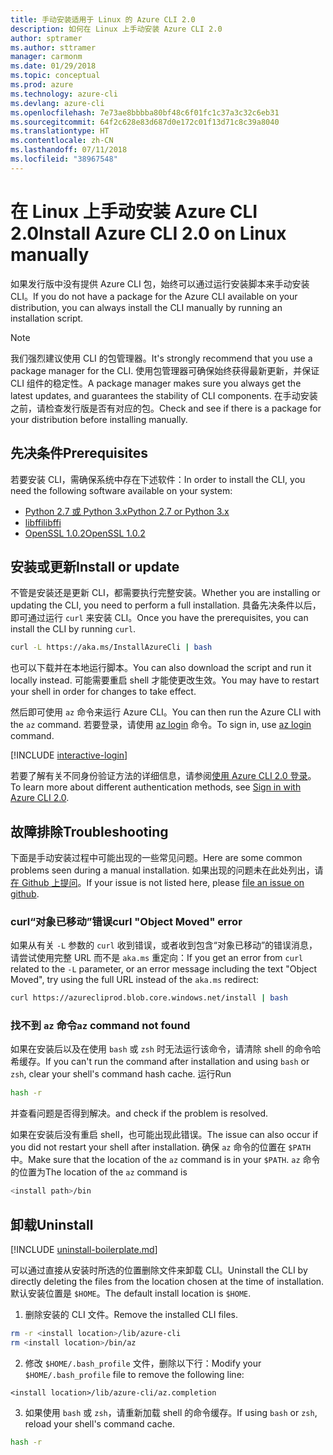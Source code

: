 ```yaml
---
title: 手动安装适用于 Linux 的 Azure CLI 2.0
description: 如何在 Linux 上手动安装 Azure CLI 2.0
author: sptramer
ms.author: sttramer
manager: carmonm
ms.date: 01/29/2018
ms.topic: conceptual
ms.prod: azure
ms.technology: azure-cli
ms.devlang: azure-cli
ms.openlocfilehash: 7e73ae8bbbba80bf48c6f01fc1c37a3c32c6eb31
ms.sourcegitcommit: 64f2c628e83d687d0e172c01f13d71c8c39a8040
ms.translationtype: HT
ms.contentlocale: zh-CN
ms.lasthandoff: 07/11/2018
ms.locfileid: "38967548"
---
```

# <a name="install-azure-cli-20-on-linux-manually"></a><span data-ttu-id="497f6-103">在 Linux 上手动安装 Azure CLI 2.0</span><span class="sxs-lookup"><span data-stu-id="497f6-103">Install Azure CLI 2.0 on Linux manually</span></span>

<span data-ttu-id="497f6-104">如果发行版中没有提供 Azure CLI 包，始终可以通过运行安装脚本来手动安装 CLI。</span><span class="sxs-lookup"><span data-stu-id="497f6-104">If you do not have a package for the Azure CLI available on your distribution, you can always install the CLI manually by running an installation script.</span></span>

> [!NOTE]
> <span data-ttu-id="497f6-105">我们强烈建议使用 CLI 的包管理器。</span><span class="sxs-lookup"><span data-stu-id="497f6-105">It's strongly recommend that you use a package manager for the CLI.</span></span> <span data-ttu-id="497f6-106">使用包管理器可确保始终获得最新更新，并保证 CLI 组件的稳定性。</span><span class="sxs-lookup"><span data-stu-id="497f6-106">A package manager makes sure you always get the latest updates, and guarantees the stability of CLI components.</span></span> <span data-ttu-id="497f6-107">在手动安装之前，请检查发行版是否有对应的包。</span><span class="sxs-lookup"><span data-stu-id="497f6-107">Check and see if there is a package for your distribution before installing manually.</span></span>

## <a name="prerequisites"></a><span data-ttu-id="497f6-108">先决条件</span><span class="sxs-lookup"><span data-stu-id="497f6-108">Prerequisites</span></span>

<span data-ttu-id="497f6-109">若要安装 CLI，需确保系统中存在下述软件：</span><span class="sxs-lookup"><span data-stu-id="497f6-109">In order to install the CLI, you need the following software available on your system:</span></span>

* [<span data-ttu-id="497f6-110">Python 2.7 或 Python 3.x</span><span class="sxs-lookup"><span data-stu-id="497f6-110">Python 2.7 or Python 3.x</span></span>](https://www.python.org/downloads/)
* [<span data-ttu-id="497f6-111">libffi</span><span class="sxs-lookup"><span data-stu-id="497f6-111">libffi</span></span>](https://sourceware.org/libffi/)
* [<span data-ttu-id="497f6-112">OpenSSL 1.0.2</span><span class="sxs-lookup"><span data-stu-id="497f6-112">OpenSSL 1.0.2</span></span>](https://www.openssl.org/source/)

## <a name="install-or-update"></a><span data-ttu-id="497f6-113">安装或更新</span><span class="sxs-lookup"><span data-stu-id="497f6-113">Install or update</span></span>

<span data-ttu-id="497f6-114">不管是安装还是更新 CLI，都需要执行完整安装。</span><span class="sxs-lookup"><span data-stu-id="497f6-114">Whether you are installing or updating the CLI, you need to perform a full installation.</span></span> <span data-ttu-id="497f6-115">具备先决条件以后，即可通过运行 `curl` 来安装 CLI。</span><span class="sxs-lookup"><span data-stu-id="497f6-115">Once you have the prerequisites, you can install the CLI by running `curl`.</span></span>

```bash
curl -L https://aka.ms/InstallAzureCli | bash
```

<span data-ttu-id="497f6-116">也可以下载并在本地运行脚本。</span><span class="sxs-lookup"><span data-stu-id="497f6-116">You can also download the script and run it locally instead.</span></span> <span data-ttu-id="497f6-117">可能需要重启 shell 才能使更改生效。</span><span class="sxs-lookup"><span data-stu-id="497f6-117">You may have to restart your shell in order for changes to take effect.</span></span>

<span data-ttu-id="497f6-118">然后即可使用 `az` 命令来运行 Azure CLI。</span><span class="sxs-lookup"><span data-stu-id="497f6-118">You can then run the Azure CLI with the `az` command.</span></span> <span data-ttu-id="497f6-119">若要登录，请使用 [az login](/cli/azure/reference-index#az-login) 命令。</span><span class="sxs-lookup"><span data-stu-id="497f6-119">To sign in, use [az login](/cli/azure/reference-index#az-login) command.</span></span>

[!INCLUDE [interactive-login](includes/interactive-login.md)]

<span data-ttu-id="497f6-120">若要了解有关不同身份验证方法的详细信息，请参阅[使用 Azure CLI 2.0 登录](authenticate-azure-cli.md)。</span><span class="sxs-lookup"><span data-stu-id="497f6-120">To learn more about different authentication methods, see [Sign in with Azure CLI 2.0](authenticate-azure-cli.md).</span></span>

## <a name="troubleshooting"></a><span data-ttu-id="497f6-121">故障排除</span><span class="sxs-lookup"><span data-stu-id="497f6-121">Troubleshooting</span></span>

<span data-ttu-id="497f6-122">下面是手动安装过程中可能出现的一些常见问题。</span><span class="sxs-lookup"><span data-stu-id="497f6-122">Here are some common problems seen during a manual installation.</span></span> <span data-ttu-id="497f6-123">如果出现的问题未在此处列出，请[在 Github 上提问](https://github.com/Azure/azure-cli/issues)。</span><span class="sxs-lookup"><span data-stu-id="497f6-123">If your issue is not listed here, please [file an issue on github](https://github.com/Azure/azure-cli/issues).</span></span>

### <a name="curl-object-moved-error"></a><span data-ttu-id="497f6-124">curl“对象已移动”错误</span><span class="sxs-lookup"><span data-stu-id="497f6-124">curl "Object Moved" error</span></span>

<span data-ttu-id="497f6-125">如果从有关 `-L` 参数的 `curl` 收到错误，或者收到包含“对象已移动”的错误消息，请尝试使用完整 URL 而不是 `aka.ms` 重定向：</span><span class="sxs-lookup"><span data-stu-id="497f6-125">If you get an error from `curl` related to the `-L` parameter, or an error message including the text "Object Moved", try using the full URL instead of the `aka.ms` redirect:</span></span>

```bash
curl https://azurecliprod.blob.core.windows.net/install | bash
```

### <a name="az-command-not-found"></a><span data-ttu-id="497f6-126">找不到 `az` 命令</span><span class="sxs-lookup"><span data-stu-id="497f6-126">`az` command not found</span></span>

<span data-ttu-id="497f6-127">如果在安装后以及在使用 `bash` 或 `zsh` 时无法运行该命令，请清除 shell 的命令哈希缓存。</span><span class="sxs-lookup"><span data-stu-id="497f6-127">If you can't run the command after installation and using `bash` or `zsh`, clear your shell's command hash cache.</span></span> <span data-ttu-id="497f6-128">运行</span><span class="sxs-lookup"><span data-stu-id="497f6-128">Run</span></span>

```bash
hash -r
```

<span data-ttu-id="497f6-129">并查看问题是否得到解决。</span><span class="sxs-lookup"><span data-stu-id="497f6-129">and check if the problem is resolved.</span></span>

<span data-ttu-id="497f6-130">如果在安装后没有重启 shell，也可能出现此错误。</span><span class="sxs-lookup"><span data-stu-id="497f6-130">The issue can also occur if you did not restart your shell after installation.</span></span> <span data-ttu-id="497f6-131">确保 `az` 命令的位置在 `$PATH` 中。</span><span class="sxs-lookup"><span data-stu-id="497f6-131">Make sure that the location of the `az` command is in your `$PATH`.</span></span> <span data-ttu-id="497f6-132">`az` 命令的位置为</span><span class="sxs-lookup"><span data-stu-id="497f6-132">The location of the `az` command is</span></span>

```bash
<install path>/bin
```

## <a name="uninstall"></a><span data-ttu-id="497f6-133">卸载</span><span class="sxs-lookup"><span data-stu-id="497f6-133">Uninstall</span></span>

[!INCLUDE [uninstall-boilerplate.md](includes/uninstall-boilerplate.md)]

<span data-ttu-id="497f6-134">可以通过直接从安装时所选的位置删除文件来卸载 CLI。</span><span class="sxs-lookup"><span data-stu-id="497f6-134">Uninstall the CLI by directly deleting the files from the location chosen at the time of installation.</span></span> <span data-ttu-id="497f6-135">默认安装位置是 `$HOME`。</span><span class="sxs-lookup"><span data-stu-id="497f6-135">The default install location is `$HOME`.</span></span>

1. <span data-ttu-id="497f6-136">删除安装的 CLI 文件。</span><span class="sxs-lookup"><span data-stu-id="497f6-136">Remove the installed CLI files.</span></span>

  ```bash
  rm -r <install location>/lib/azure-cli
  rm <install location>/bin/az
  ```

2. <span data-ttu-id="497f6-137">修改 `$HOME/.bash_profile` 文件，删除以下行：</span><span class="sxs-lookup"><span data-stu-id="497f6-137">Modify your `$HOME/.bash_profile` file to remove the following line:</span></span>

  ```text
  <install location>/lib/azure-cli/az.completion
  ```

3. <span data-ttu-id="497f6-138">如果使用 `bash` 或 `zsh`，请重新加载 shell 的命令缓存。</span><span class="sxs-lookup"><span data-stu-id="497f6-138">If using `bash` or `zsh`, reload your shell's command cache.</span></span>

  ```bash
  hash -r
  ```
